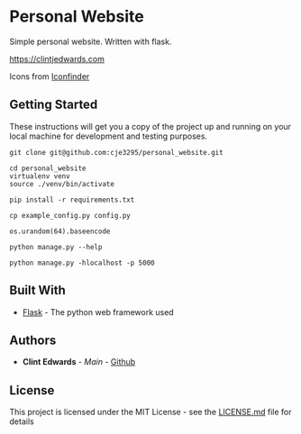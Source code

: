 # Personal Website

Simple personal website. Written with flask.

https://clintjedwards.com

Icons from [Iconfinder](https://www.iconfinder.com/Neolau1119)


## Getting Started

These instructions will get you a copy of the project up and running on your local machine for development and testing purposes.

```
git clone git@github.com:cje3295/personal_website.git
```

```
cd personal_website
virtualenv venv
source ./venv/bin/activate
```

```
pip install -r requirements.txt
```

```
cp example_config.py config.py
```

```
os.urandom(64).baseencode
```

```
python manage.py --help
```

```
python manage.py -hlocalhost -p 5000
```

## Built With

* [Flask](http://flask.pocoo.org/) - The python web framework used

## Authors

* **Clint Edwards** - *Main* - [Github](https://github.com/cje3295)

## License

This project is licensed under the MIT License - see the [LICENSE.md](LICENSE.md) file for details
